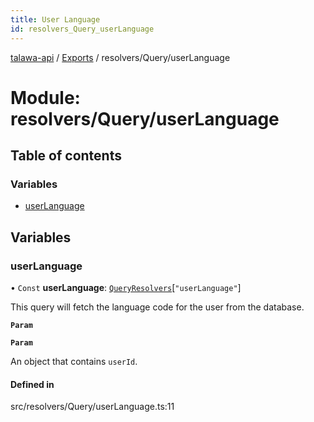 ```yaml
---
title: User Language
id: resolvers_Query_userLanguage
---
```

[talawa-api](../README.md) / [Exports](../modules.md) / resolvers/Query/userLanguage

# Module: resolvers/Query/userLanguage

## Table of contents

### Variables

- [userLanguage](resolvers_Query_userLanguage.md#userlanguage)

## Variables

### userLanguage

• `Const` **userLanguage**: [`QueryResolvers`](types_generatedGraphQLTypes.md#queryresolvers)[``"userLanguage"``]

This query will fetch the language code for the user from the database.

**`Param`**

**`Param`**

An object that contains `userId`.

#### Defined in

src/resolvers/Query/userLanguage.ts:11
